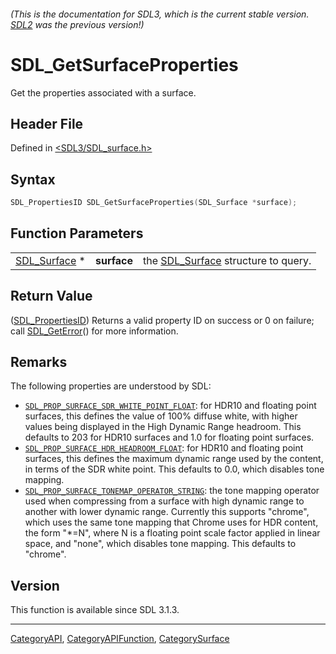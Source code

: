 ###### (This is the documentation for SDL3, which is the current stable version. [SDL2](https://wiki.libsdl.org/SDL2/) was the previous version!)
# SDL_GetSurfaceProperties

Get the properties associated with a surface.

## Header File

Defined in [<SDL3/SDL_surface.h>](https://github.com/libsdl-org/SDL/blob/main/include/SDL3/SDL_surface.h)

## Syntax

```c
SDL_PropertiesID SDL_GetSurfaceProperties(SDL_Surface *surface);
```

## Function Parameters

|                              |             |                                                    |
| ---------------------------- | ----------- | -------------------------------------------------- |
| [SDL_Surface](SDL_Surface) * | **surface** | the [SDL_Surface](SDL_Surface) structure to query. |

## Return Value

([SDL_PropertiesID](SDL_PropertiesID)) Returns a valid property ID on
success or 0 on failure; call [SDL_GetError](SDL_GetError)() for more
information.

## Remarks

The following properties are understood by SDL:

- [`SDL_PROP_SURFACE_SDR_WHITE_POINT_FLOAT`](SDL_PROP_SURFACE_SDR_WHITE_POINT_FLOAT):
  for HDR10 and floating point surfaces, this defines the value of 100%
  diffuse white, with higher values being displayed in the High Dynamic
  Range headroom. This defaults to 203 for HDR10 surfaces and 1.0 for
  floating point surfaces.
- [`SDL_PROP_SURFACE_HDR_HEADROOM_FLOAT`](SDL_PROP_SURFACE_HDR_HEADROOM_FLOAT):
  for HDR10 and floating point surfaces, this defines the maximum dynamic
  range used by the content, in terms of the SDR white point. This defaults
  to 0.0, which disables tone mapping.
- [`SDL_PROP_SURFACE_TONEMAP_OPERATOR_STRING`](SDL_PROP_SURFACE_TONEMAP_OPERATOR_STRING):
  the tone mapping operator used when compressing from a surface with high
  dynamic range to another with lower dynamic range. Currently this
  supports "chrome", which uses the same tone mapping that Chrome uses for
  HDR content, the form "*=N", where N is a floating point scale factor
  applied in linear space, and "none", which disables tone mapping. This
  defaults to "chrome".

## Version

This function is available since SDL 3.1.3.

----
[CategoryAPI](CategoryAPI), [CategoryAPIFunction](CategoryAPIFunction), [CategorySurface](CategorySurface)

